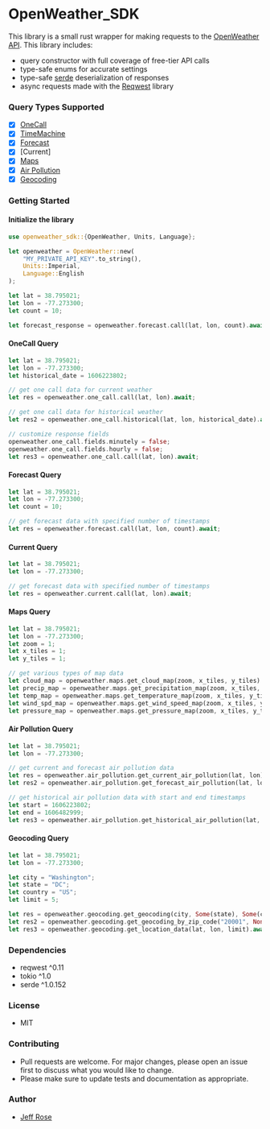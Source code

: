 # OpenWeather_SDK

This library is a small rust wrapper for making requests to the [OpenWeather API]. This library includes:

- query constructor with full coverage of free-tier API calls
- type-safe enums for accurate settings
- type-safe [serde] deserialization of responses
- async requests made with the [Reqwest] library

### Query Types Supported
- [x] [OneCall]
- [x] [TimeMachine]
- [x] [Forecast]
- [x] [Current]
- [x] [Maps]
- [x] [Air Pollution]
- [x] [Geocoding]

### Getting Started

#### Initialize the library
```rust
use openweather_sdk::{OpenWeather, Units, Language};

let openweather = OpenWeather::new(
    "MY_PRIVATE_API_KEY".to_string(),
    Units::Imperial,
    Language::English
);

let lat = 38.795021;
let lon = -77.273300;
let count = 10;

let forecast_response = openweather.forecast.call(lat, lon, count).await;
```

#### OneCall Query
```rust
let lat = 38.795021;
let lon = -77.273300;
let historical_date = 1606223802;

// get one call data for current weather
let res = openweather.one_call.call(lat, lon).await;

// get one call data for historical weather
let res2 = openweather.one_call.historical(lat, lon, historical_date).await;

// customize response fields
openweather.one_call.fields.minutely = false;
openweather.one_call.fields.hourly = false;
let res3 = openweather.one_call.call(lat, lon).await;
```

#### Forecast Query
```rust
let lat = 38.795021;
let lon = -77.273300;
let count = 10;

// get forecast data with specified number of timestamps
let res = openweather.forecast.call(lat, lon, count).await;
```

#### Current Query
```rust
let lat = 38.795021;
let lon = -77.273300;

// get forecast data with specified number of timestamps
let res = openweather.current.call(lat, lon).await;
```

#### Maps Query
```rust
let lat = 38.795021;
let lon = -77.273300;
let zoom = 1;
let x_tiles = 1;
let y_tiles = 1;

// get various types of map data
let cloud_map = openweather.maps.get_cloud_map(zoom, x_tiles, y_tiles).await;
let precip_map = openweather.maps.get_precipitation_map(zoom, x_tiles, y_tiles).await;
let temp_map = openweather.maps.get_temperature_map(zoom, x_tiles, y_tiles).await;
let wind_spd_map = openweather.maps.get_wind_speed_map(zoom, x_tiles, y_tiles).await;
let pressure_map = openweather.maps.get_pressure_map(zoom, x_tiles, y_tiles).await;
```

#### Air Pollution Query
```rust
let lat = 38.795021;
let lon = -77.273300;

// get current and forecast air pollution data
let res = openweather.air_pollution.get_current_air_pollution(lat, lon).await;
let res2 = openweather.air_pollution.get_forecast_air_pollution(lat, lon).await;

// get historical air pollution data with start and end timestamps
let start = 1606223802;
let end = 1606482999;
let res3 = openweather.air_pollution.get_historical_air_pollution(lat, lon, start, end).await;
```

#### Geocoding Query
```rust
let lat = 38.795021;
let lon = -77.273300;

let city = "Washington";
let state = "DC";
let country = "US";
let limit = 5;

let res = openweather.geocoding.get_geocoding(city, Some(state), Some(country), limit).await;
let res2 = openweather.geocoding.get_geocoding_by_zip_code("20001", None).await;
let res3 = openweather.geocoding.get_location_data(lat, lon, limit).await;
```

### Dependencies
- reqwest ^0.11
- tokio ^1.0
- serde ^1.0.152

### License
- MIT

### Contributing
- Pull requests are welcome. For major changes, please open an issue first to discuss what you would like to change.
- Please make sure to update tests and documentation as appropriate.

### Author
- [Jeff Rose]

[OpenWeather API]: https://openweathermap.org/api
[OneCall]: https://openweathermap.org/api/one-call-3
[TimeMachine]: https://openweathermap.org/api/one-call-3#history
[Forecast]: https://openweathermap.org/forecast5
[Maps]: https://openweathermap.org/api/weathermaps
[Air Pollution]: https://openweathermap.org/api/air-pollution
[Geocoding]: https://openweathermap.org/api/geocoding-api
[serde]: https://serde.rs/
[Reqwest]: https://docs.rs/reqwest/0.11.4/reqwest/
[Jeff Rose]: www.github.com/jt-rose